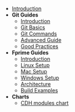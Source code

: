 <!-- markdownlint-disable MD041-->
- [Introduction](README.md)
- **Git Guides**
	- [Introduction](/git-guide/index)
	- [Git Basics](/git-guide/basic-guide)
	- [Git Commands](/git-guide/git-commands)
	- [Advanced Guide](/git-guide/advanced-guide)
	- [Good Practices](/git-guide/good-practices)
- **Fprime Guides**
	- [Introduction](/fprime-guide/index)
	- [Linux Setup](/fprime-guide/setup-linux)
	- [Mac Setup](/fprime-guide/setup-mac)
	- [Windows Setup](/fprime-guide/setup-windows)
	- [Architecture](/fprime-guide/architecture)
	- [Build Examples](/fprime-guide/build-example)
- **Charts**
	- [CDH modules chart](/charts/cdh-modules-chart)